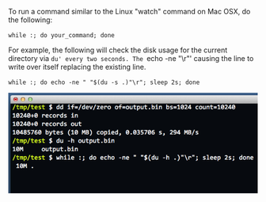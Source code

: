 To run a command similar to the Linux "watch" command on Mac OSX, do the following:
```
while :; do your_command; done
```
For example, the following will check the disk usage for the current directory via `du' every two seconds. The `echo -ne "\r"' causing the line to write over itself replacing the existing line.
```
while :; do echo -ne " "$(du -s .)"\r"; sleep 2s; done
```
<img alt="" src="/img/uploads/2012-08/bash-osx-watch-command.png" />